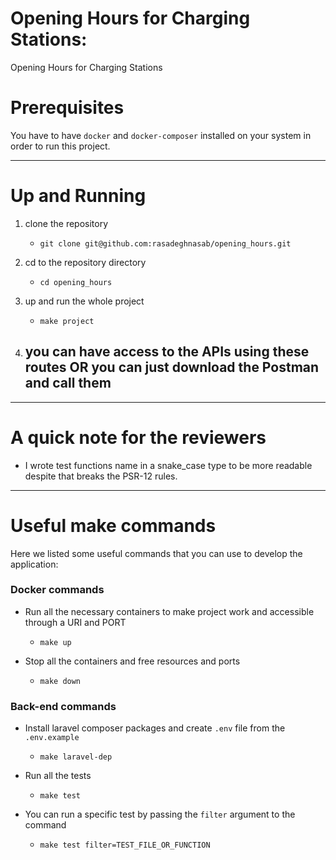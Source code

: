 # Opening Hours for Charging Stations:

Opening Hours for Charging Stations

# Prerequisites

You have to have `docker` and `docker-composer` installed on your system in order to run this project.

---
# Up and Running
1. clone the repository
    - `git clone git@github.com:rasadeghnasab/opening_hours.git`

2. cd to the repository directory
    - `cd opening_hours`
    
3. up and run the whole project
    - `make project`

4. you can have access to the APIs using these routes OR you can just download the Postman and call them
    - 

---
# A quick note for the reviewers

- I wrote test functions name in a snake_case type to be more readable despite that breaks the PSR-12 rules.

---
# Useful make commands

Here we listed some useful commands that you can use to develop the application:

### Docker commands
- Run all the necessary containers to make project work and accessible through a URI and PORT
    - `make up`
    
- Stop all the containers and free resources and ports
    - `make down`

### Back-end commands

- Install laravel composer packages and create `.env` file from the `.env.example`
    - `make laravel-dep`

- Run all the tests
    - `make test`
    
- You can run a specific test by passing the `filter` argument to the command
    - `make test filter=TEST_FILE_OR_FUNCTION`
